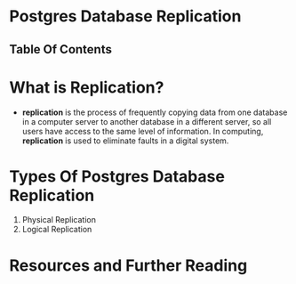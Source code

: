 # Postgres Database Replication

## Table Of Contents

# What is Replication?

- **replication** is the process of frequently copying data from one database in a computer server to another database in a different server, so all users have access to the same level of information. In computing, **replication** is used to eliminate faults in a digital system.

# Types Of Postgres Database Replication

1. Physical Replication
2. Logical Replication

# Resources and Further Reading

